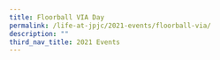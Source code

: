 ```yaml
---
title: Floorball VIA Day
permalink: /life-at-jpjc/2021-events/floorball-via/
description: ""
third_nav_title: 2021 Events
---
```

